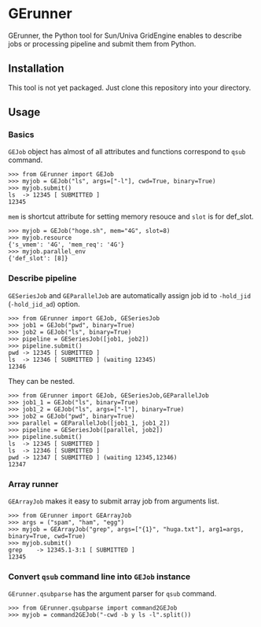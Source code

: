 # GErunner
GErunner, the Python tool for Sun/Univa GridEngine enables to describe jobs or processing pipeline and submit them from Python.

## Installation
This tool is not yet packaged. Just clone this repository into your directory.

## Usage
### Basics
`GEJob` object has almost of all attributes and functions correspond to `qsub` command.

```
>>> from GErunner import GEJob
>>> myjob = GEJob("ls", args=["-l"], cwd=True, binary=True)
>>> myjob.submit()
ls	-> 12345 [ SUBMITTED ]
12345
```

`mem` is shortcut attribute for setting memory resouce and `slot` is for def_slot.
```
>>> myjob = GEJob("hoge.sh", mem="4G", slot=8)
>>> myjob.resource
{'s_vmem': '4G', 'mem_req': '4G'}
>>> myjob.parallel_env
{'def_slot': [8]}
```

### Describe pipeline
`GESeriesJob` and `GEParallelJob` are automatically assign job id to `-hold_jid` (`-hold_jid_ad`) option.

```
>>> from GErunner import GEJob, GESeriesJob
>>> job1 = GEJob("pwd", binary=True)
>>> job2 = GEJob("ls", binary=True)
>>> pipeline = GESeriesJob([job1, job2])
>>> pipeline.submit()
pwd	-> 12345 [ SUBMITTED ]
ls	-> 12346 [ SUBMITTED ] (waiting 12345)
12346
```

They can be nested.

```
>>> from GErunner import GEJob, GESeriesJob,GEParallelJob
>>> job1_1 = GEJob("ls", binary=True)
>>> job1_2 = GEJob("ls", args=["-l"], binary=True)
>>> job2 = GEJob("pwd", binary=True)
>>> parallel = GEParallelJob([job1_1, job1_2])
>>> pipeline = GESeriesJob([parallel, job2])
>>> pipeline.submit()
ls	-> 12345 [ SUBMITTED ]
ls	-> 12346 [ SUBMITTED ]
pwd	-> 12347 [ SUBMITTED ] (waiting 12345,12346)
12347
```

### Array runner
`GEArrayJob` makes it easy to submit array job from arguments list.

```
>>> from GErunner import GEArrayJob
>>> args = ("spam", "ham", "egg")
>>> myjob = GEArrayJob("grep", args=["{1}", "huga.txt"], arg1=args, binary=True, cwd=True)
>>> myjob.submit()
grep	-> 12345.1-3:1 [ SUBMITTED ]
12345
```

### Convert `qsub` command line into `GEJob` instance
`GErunner.qsubparse` has the argument parser for `qsub` command.

```
>>> from GErunner.qsubparse import command2GEJob
>>> myjob = command2GEJob("-cwd -b y ls -l".split())
```
